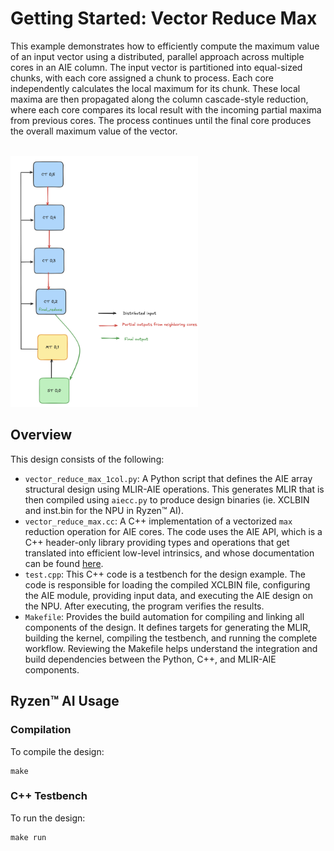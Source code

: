 # Getting Started: Vector Reduce Max

This example demonstrates how to efficiently compute the maximum value of an input vector using a distributed, parallel approach across multiple cores in an AIE column. The input vector is partitioned into equal-sized chunks, with each core assigned a chunk to process. Each core independently calculates the local maximum for its chunk. These local maxima are then propagated along the column cascade-style reduction, where each core compares its local result with the incoming partial maxima from previous cores. The process continues until the final core produces the overall maximum value of the vector.

<br><img src="figures/Dataflow.png" alt="Dataflow" width="300"/>

## Overview

This design consists of the following:

* `vector_reduce_max_1col.py`: A Python script that defines the AIE array structural design using MLIR-AIE operations. This generates MLIR that is then compiled using `aiecc.py` to produce design binaries (ie. XCLBIN and inst.bin for the NPU in Ryzen™ AI). 
* `vector_reduce_max.cc`: A C++ implementation of a vectorized `max` reduction operation for AIE cores. The code uses the AIE API, which is a C++ header-only library providing types and operations that get translated into efficient low-level intrinsics, and whose documentation can be found [here](https://www.xilinx.com/htmldocs/xilinx2023_2/aiengine_api/aie_api/doc/index.html).
* `test.cpp`: This C++ code is a testbench for the design example. The code is responsible for loading the compiled XCLBIN file, configuring the AIE module, providing input data, and executing the AIE design on the NPU. After executing, the program verifies the results.
* `Makefile`: Provides the build automation for compiling and linking all components of the design. It defines targets for generating the MLIR, building the kernel, compiling the testbench, and running the complete workflow. Reviewing the Makefile helps understand the integration and build dependencies between the Python, C++, and MLIR-AIE components.

## Ryzen™ AI Usage

### Compilation

To compile the design:

```shell
make
```

### C++ Testbench

To run the design:

```shell
make run
```
